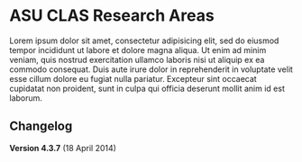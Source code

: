 # ASU CLAS Research Areas

Lorem ipsum dolor sit amet, consectetur adipisicing elit, sed do eiusmod tempor incididunt ut labore et dolore magna aliqua. Ut enim ad minim veniam, quis nostrud exercitation ullamco laboris nisi ut aliquip ex ea commodo consequat. Duis aute irure dolor in reprehenderit in voluptate velit esse cillum dolore eu fugiat nulla pariatur. Excepteur sint occaecat cupidatat non proident, sunt in culpa qui officia deserunt mollit anim id est laborum.

## Changelog

**Version 4.3.7** (18 April 2014)

[1]: http://www.advancedcustomfields.com/
[2]: http://www.elliotcondon.com/
[3]: http://kapeli.com/dash
